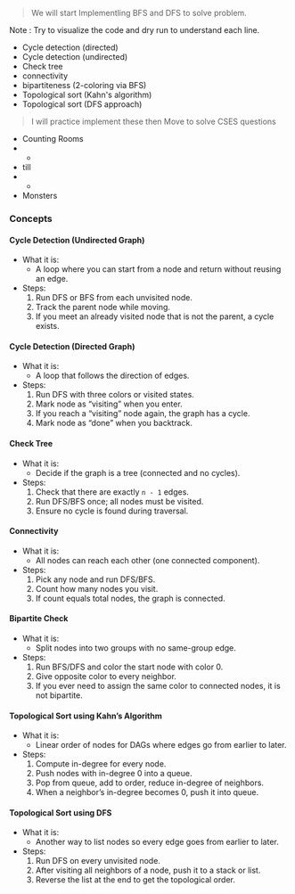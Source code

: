 > We will start Implementling BFS and DFS to solve problem.

Note : Try to visualize the code and dry run to understand each line.

- Cycle detection (directed)
- Cycle detection (undirected)
- Check tree
- connectivity
- bipartiteness (2-coloring via BFS)
- Topological sort (Kahn's algorithm)
- Topological sort (DFS approach)

> I will practice implement these then Move to solve CSES questions

- Counting Rooms 
- -
- till
- -
- Monsters


### Concepts

#### Cycle Detection (Undirected Graph)
- What it is:
  - A loop where you can start from a node and return without reusing an edge.
- Steps:
  1. Run DFS or BFS from each unvisited node.
  2. Track the parent node while moving.
  3. If you meet an already visited node that is not the parent, a cycle exists.

#### Cycle Detection (Directed Graph)
- What it is:
  - A loop that follows the direction of edges.
- Steps:
  1. Run DFS with three colors or visited states.
  2. Mark node as “visiting” when you enter.
  3. If you reach a “visiting” node again, the graph has a cycle.
  4. Mark node as “done” when you backtrack.

#### Check Tree
- What it is:
  - Decide if the graph is a tree (connected and no cycles).
- Steps:
  1. Check that there are exactly `n - 1` edges.
  2. Run DFS/BFS once; all nodes must be visited.
  3. Ensure no cycle is found during traversal.

#### Connectivity
- What it is:
  - All nodes can reach each other (one connected component).
- Steps:
  1. Pick any node and run DFS/BFS.
  2. Count how many nodes you visit.
  3. If count equals total nodes, the graph is connected.

#### Bipartite Check
- What it is:
  - Split nodes into two groups with no same-group edge.
- Steps:
  1. Run BFS/DFS and color the start node with color 0.
  2. Give opposite color to every neighbor.
  3. If you ever need to assign the same color to connected nodes, it is not bipartite.

#### Topological Sort using Kahn’s Algorithm
- What it is:
  - Linear order of nodes for DAGs where edges go from earlier to later.
- Steps:
  1. Compute in-degree for every node.
  2. Push nodes with in-degree 0 into a queue.
  3. Pop from queue, add to order, reduce in-degree of neighbors.
  4. When a neighbor’s in-degree becomes 0, push it into queue.

#### Topological Sort using DFS
- What it is:
  - Another way to list nodes so every edge goes from earlier to later.
- Steps:
  1. Run DFS on every unvisited node.
  2. After visiting all neighbors of a node, push it to a stack or list.
  3. Reverse the list at the end to get the topological order.

